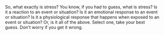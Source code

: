So, what exactly is stress? You know, if you had to guess, what is stress? Is
it a reaction to an event or situation? Is it an emotional response to an event
or situation? Is it a physiological response that happens when exposed to an
event or situation? Or, is it all of the above. Select one, take your best
guess. Don't worry if you get it wrong.
